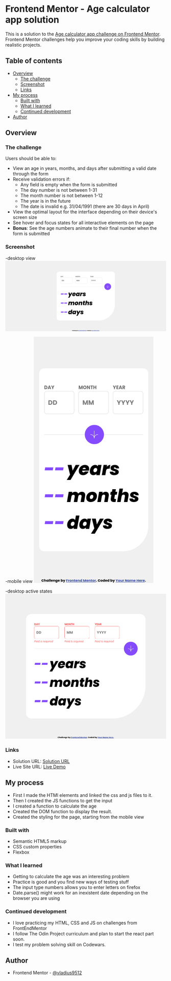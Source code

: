 # Frontend Mentor - Age calculator app solution

This is a solution to the [Age calculator app challenge on Frontend Mentor](https://www.frontendmentor.io/challenges/age-calculator-app-dF9DFFpj-Q). Frontend Mentor challenges help you improve your coding skills by building realistic projects.

## Table of contents

-   [Overview](#overview)
    -   [The challenge](#the-challenge)
    -   [Screenshot](#screenshot)
    -   [Links](#links)
-   [My process](#my-process)
    -   [Built with](#built-with)
    -   [What I learned](#what-i-learned)
    -   [Continued development](#continued-development)
-   [Author](#author)

## Overview

### The challenge

Users should be able to:

-   View an age in years, months, and days after submitting a valid date through the form
-   Receive validation errors if:
    -   Any field is empty when the form is submitted
    -   The day number is not between 1-31
    -   The month number is not between 1-12
    -   The year is in the future
    -   The date is invalid e.g. 31/04/1991 (there are 30 days in April)
-   View the optimal layout for the interface depending on their device's screen size
-   See hover and focus states for all interactive elements on the page
-   **Bonus**: See the age numbers animate to their final number when the form is submitted

### Screenshot

-desktop view
![](./screenshots/desktop.png)

-mobile view
![](./screenshots/mobile.png)

-desktop active states
![](./screenshots/desktop-active-states.png)

### Links

-   Solution URL: [Solution URL](https://github.com/vladius9512/FrontEndMentor-Challenges/tree/main/age-calculator-app-main)
-   Live Site URL: [Live Demo](hhttps://vladius9512.github.io/FrontEndMentor-Challenges/age-calculator-app-main/age.html)

## My process

-   First I made the HTMl elements and linked the css and js files to it.
-   Then I created the JS functions to get the input
-   I created a function to calculate the age
-   Created the DOM function to display the result.
-   Created the styling for the page, starting from the mobile view

### Built with

-   Semantic HTML5 markup
-   CSS custom properties
-   Flexbox

### What I learned

-   Getting to calculate the age was an interesting problem
-   Practice is good and you find new ways of testing stuff
-   The input type numbers allows you to enter letters on firefox
-   Date.parse() might work for an inexistent date depending on the browser you are using

### Continued development

-   I love practicing my HTML, CSS and JS on challenges from FrontEndMentor
-   I follow The Odin Project curriculum and plan to start the react part soon.
-   I test my problem solving skill on Codewars.

## Author

-   Frontend Mentor - [@vladius9512](https://www.frontendmentor.io/profile/vladius9512)
